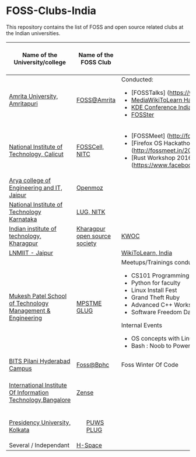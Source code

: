 # FOSS-Clubs-India

This repository contains the list of FOSS and open source related clubs at the Indian universities.

| Name of the University/college     | Name of the FOSS Club  | Activities                | Google Summmer of Code Selects
|------------------------------------|------------------------|---------------------------|---------------------------|
|[Amrita University, Amritapuri](https://www.amrita.edu/campus/amritapuri)|[FOSS@Amrita](http://foss.amrita.ac.in/) | Conducted: <ul> <li> [FOSSTalks] (https://www.youtube.com/watch?v=EhsaOylf8j8)</li><li>[MediaWikiToLearn Hackathon and Editathon](https://www.mediawiki.org/wiki/Wikimedia_Hackathon_Amrita_University)</li><li>[KDE Conference India 2015](https://kde.in/conf)</li> <li>[FOSSter](https://www.amrita.edu/news/amrita-organizes-foss-conference)</li></ul>| Details can be found [here](http://foss.amrita.ac.in/achievement/gsoc/) |                                   
|[National Institute of Technology, Calicut](http://nitc.ac.in/)|[FOSSCell, NITC](http://fosscell.nitc.ac.in/) | <ul><li>[FOSSMeet] (http://fossmeet.in)</li><li>[Firefox OS Hackathon 2015] (http://fossmeet.in/2016/hackathon.tathva.org/)</li><li>[Rust Workshop 2016] (https://www.facebook.com/CSEA.NITC/posts/935276289884219)</li></ul>|
|[Arya college of Engineering and IT, Jaipur](http://www.aryacollege.in/)|[Openmoz](https://www.facebook.com/groups/openmoz/) |                                   
|[National Institute of Technology Karnataka](http://nitk.ac.in)|[LUG, NITK](http://nitklug.github.io/)|
|[Indian institute of technology, Kharagpur](http://iitkgp.ac.in/)|[Kharagpur open source society](http://kossiitkgp.in/)|[KWOC](http://kwoc.kossiitkgp.in/)|
|[LNMIIT - Jaipur](http://iitkgp.ac.in/)||[WikiToLearn, India](https://www.facebook.com/events/239194046515064/)|
|[Mukesh Patel School of Technology Management & Engineering](http://engineering.nmims.edu/)|[MPSTME GLUG](https://www.facebook.com/mpstme.glug/)| Meetups/Trainings conducted : <ul><li>CS101 Programming with Python</li><li>Python for faculty</li><li>Linux Install Fest</li><li>Grand Theft Ruby</li><li>Advanced C++ Workshop</li><li>Software Freedom Day</li></ul> Internal Events <ul><li>OS concepts with Linux</li><li>Bash : Noob to Power User</li></ul>|
|[BITS Pilani Hyderabad Campus](http://www.bits-pilani.ac.in/hyderabad/)|[Foss@Bphc](https://fossbphc.github.io/)| Foss Winter Of Code |
|[International Institute Of Information Technology,Bangalore](https://www.iiitb.ac.in/)|[Zense](https://zense.co.in/)| |10 students selected for GSOC'17|
|[Presidency University, Kolkata](www.presiuniv.ac.in)| <ul style='list-style: none'><li>[PUWS](https://puws.wordpress.com/)</li><li>[PLUG](https://www.facebook.com/groups/presilinux/)</li></ul>|
|Several / Independant |[H-Space](http://hspace.root.sx)|